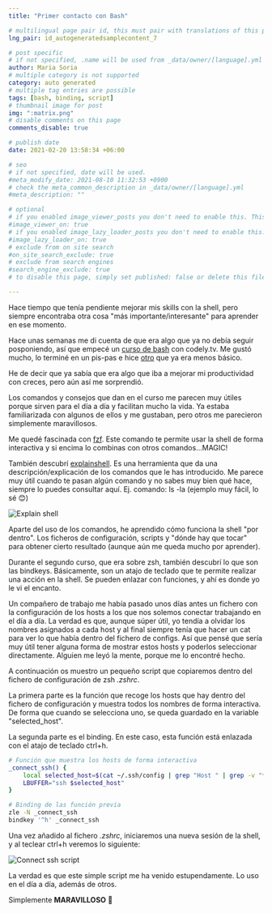 ```yaml
---
title: "Primer contacto con Bash"

# multilingual page pair id, this must pair with translations of this page. (This name must be unique)
lng_pair: id_autogeneratedsamplecontent_7

# post specific
# if not specified, .name will be used from _data/owner/[language].yml
author: Maria Soria
# multiple category is not supported
category: auto generated
# multiple tag entries are possible
tags: [bash, binding, script]
# thumbnail image for post
img: ":matrix.png"
# disable comments on this page
comments_disable: true

# publish date
date: 2021-02-20 13:58:34 +06:00

# seo
# if not specified, date will be used.
#meta_modify_date: 2021-08-10 11:32:53 +0900
# check the meta_common_description in _data/owner/[language].yml
#meta_description: ""

# optional
# if you enabled image_viewer_posts you don't need to enable this. This is only if image_viewer_posts = false
#image_viewer_on: true
# if you enabled image_lazy_loader_posts you don't need to enable this. This is only if image_lazy_loader_posts = false
#image_lazy_loader_on: true
# exclude from on site search
#on_site_search_exclude: true
# exclude from search engines
#search_engine_exclude: true
# to disable this page, simply set published: false or delete this file

---
```



Hace tiempo que tenía pendiente mejorar mis skills con la shell, pero siempre encontraba otra cosa "más importante/interesante"
para aprender en ese momento.

Hace unas semanas me di cuenta de que era algo que ya no debía seguir posponiendo, así que empecé un
[curso de bash](https://pro.codely.tv/library/curso-bash/about/) con codely.tv. Me gustó mucho, lo terminé en un
pis-pas e hice [otro](https://pro.codely.tv/library/terminal-zsh/about/) que ya era menos básico.

He de decir que ya sabía que era algo que iba a mejorar mi productividad con creces, pero aún así me sorprendió.

Los comandos y consejos que dan en el curso me parecen muy útiles porque sirven para el día a día y facilitan
mucho la vida. Ya estaba familiarizada con algunos de ellos y me gustaban, pero otros me parecieron simplemente maravillosos.

Me quedé fascinada con [fzf](https://github.com/junegunn/fzf). Este comando te permite usar la shell de forma
interactiva y si encima lo combinas con otros comandos...MAGIC!

También descubrí [explainshell](https://explainshell.com/). Es una herramienta que da una descripción/explicación
de los comandos que le has introducido. Me parece muy útil cuando te pasan algún comando y no sabes muy bien qué hace,
siempre lo puedes consultar aquí. Ej. comando: ls -la (ejemplo muy fácil, lo sé 😊)

![Explain shell](:/bash/explainshell.png)

Aparte del uso de los comandos, he aprendido cómo funciona la shell "por dentro". Los ficheros de configuración, scripts
y "dónde hay que tocar" para obtener cierto resultado (aunque aún me queda mucho por aprender).

Durante el segundo curso, que era sobre zsh, también descubrí lo que son las bindkeys. Básicamente, son un atajo de
teclado que te permite realizar una acción en la shell. Se pueden enlazar con funciones, y ahí es donde yo le vi el encanto.

Un compañero de trabajo me había pasado unos días antes un fichero con la configuración de los hosts a los que nos solemos conectar
trabajando en el día a día. La verdad es que, aunque súper útil, yo tendía a olvidar los nombres asignados a cada host y al final
siempre tenía que hacer un cat para ver lo que había dentro del fichero de configs. Así que pensé que sería muy útil tener alguna
forma de mostrar estos hosts y poderlos seleccionar directamente. Alguien me leyó la mente, porque me lo encontré hecho.

A continuación os muestro un pequeño script que copiaremos dentro del fichero de configuración de zsh *.zshrc*.

La primera parte es la función que recoge los hosts que hay dentro del fichero de configuración y muestra todos los
nombres de forma interactiva. De forma que cuando se selecciona uno, se queda guardado en la variable "selected_host".

La segunda parte es el binding. En este caso, esta función está enlazada con el atajo de teclado ctrl+h.

```bash
# Función que muestra los hosts de forma interactiva
_connect_ssh() {
	local selected_host=$(cat ~/.ssh/config | grep "Host " | grep -v "*" | awk '{print $2}' | fzf)
	LBUFFER="ssh $selected_host"
}

# Binding de las función previa
zle -N _connect_ssh
bindkey '^h' _connect_ssh
```

Una vez añadido al fichero *.zshrc*, iniciaremos una nueva sesión de la shell, y al teclear ctrl+h veremos lo siguiente:

![Connect ssh script](:/bash/gitscriptconnectssh.gif)

La verdad es que este simple script me ha venido estupendamente. Lo uso en el día a día, además de otros.

Simplemente **MARAVILLOSO** 🙂
